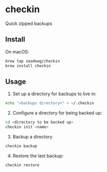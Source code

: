 # checkin

Quick zipped backups

## Install

On macOS:

```bash
brew tap seadowg/checkin
brew install checkin
```

## Usage

1. Set up a directory for backups to live in:

```bash
echo "<backups directory>" > ~/.checkin
```

2. Configure a directory for being backed up:

```bash
cd <directory to be backed up>
checkin init <name>
```

3. Backup a directory

```bash
checkin backup
```

4. Restore the last backup:

```bash
checkin restore
```